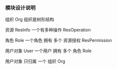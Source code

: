 

### 模块设计说明


   组织 Org
       组织是树形结构

  资源 ResInfo
      一个有多种操作 ResOperation

  角色  Role 
     一个角色 拥有 多个 资源授权 ResPermission
 
  用户对象 User
     一个用户 拥有 多个 角色 Role
 
  用户对象 只归属 一个 组织 Org
  
  
  
  
 
 
